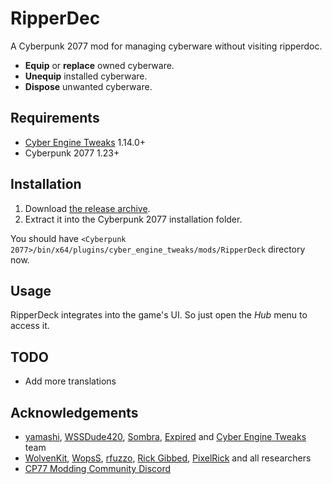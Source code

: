 # RipperDec

A Cyberpunk 2077 mod for managing cyberware without visiting ripperdoc.

- **Equip** or **replace** owned cyberware.
- **Unequip** installed cyberware.
- **Dispose** unwanted cyberware.

## Requirements

- [Cyber Engine Tweaks](https://github.com/yamashi/CyberEngineTweaks) 1.14.0+
- Cyberpunk 2077 1.23+

## Installation

1. Download [the release archive](https://github.com/psiberx/cp2077-ripperdeck/releases). 
2. Extract it into the Cyberpunk 2077 installation folder.

You should have `<Cyberpunk 2077>/bin/x64/plugins/cyber_engine_tweaks/mods/RipperDeck` directory now. 

## Usage

RipperDeck integrates into the game's UI.
So just open the *Hub* menu to access it. 

## TODO

- Add more translations

## Acknowledgements

- [yamashi](https://github.com/yamashi), [WSSDude420](https://github.com/WSSDude420), [Sombra](https://github.com/Sombra0xCC), [Expired](https://github.com/expired6978) and [Cyber Engine Tweaks](https://github.com/yamashi/CyberEngineTweaks) team
- [WolvenKit](https://github.com/WolvenKit), [WopsS](https://github.com/WopsS), [rfuzzo](https://github.com/rfuzzo), [Rick Gibbed](https://github.com/gibbed), [PixelRick](https://github.com/PixelRick) and all researchers
- [CP77 Modding Community Discord](https://discord.gg/VhdvZncG6f)
